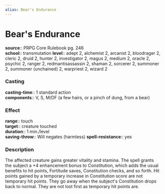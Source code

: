 ```yaml
---
alias: Bear's Endurance
---
```


# Bear's Endurance 

**source**:: PRPG Core Rulebook pg. 246  
**school**:: transmutation
**level**:: adept 2, alchemist 2, arcanist 2, bloodrager 2, cleric 2, druid 2, hunter 2, investigator 2, magus 2, medium 2, oracle 2, psychic 2, ranger 2, redmantisassassin 2, shaman 2, sorcerer 2, summoner 2, summoner (unchained) 2, warpriest 2, wizard 2

### Casting 

**casting-time**:: 1 standard action  
**components**:: V, S, M/DF (a few hairs, or a pinch of dung, from a bear)

### Effect 

**range**:: touch  
**target**:: creature touched  
**duration**:: 1 min./level  
**saving-throw**:: Will negates (harmless)
**spell-resistance**:: yes

### Description 

The affected creature gains greater vitality and stamina. The spell grants the subject a +4 enhancement bonus to Constitution, which adds the usual benefits to hit points, Fortitude saves, Constitution checks, and so forth. Hit points gained by a temporary increase in Constitution score are not temporary hit points. They go away when the subject's Constitution drops back to normal. They are not lost first as temporary hit points are.

